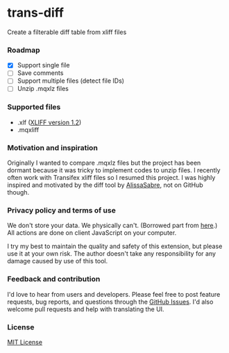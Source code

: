 # trans-diff
Create a filterable diff table from xliff files

### Roadmap
- [x] Support single file
- [ ] Save comments
- [ ] Support multiple files (detect file IDs)
- [ ] Unzip .mqxlz files

### Supported files
- .xlf ([XLIFF version 1.2](http://docs.oasis-open.org/xliff/v1.2/os/xliff-core.html))
- .mqxliff

### Motivation and inspiration

Originally I wanted to compare .mqxlz files but the project has been dormant because it was tricky to implement codes to unzip files. I recently often work with Transifex xliff files so I resumed this project.
I was highly inspired and motivated by the diff tool by [AlissaSabre](https://github.com/AlissaSabre), not on GitHub though.

### Privacy policy and terms of use

We don't store your data. We physically can't. (Borrowed part from [here](https://github.com/amitg87/asana-chrome-plugin/wiki/Privacy-policy).) All actions are done on client JavaScript on your computer.

I try my best to maintain the quality and safety of this extension, but please use it at your own risk. The author doesn't take any responsibility for any damage caused by use of this tool.

### Feedback and contribution

I'd love to hear from users and developers.
Please feel free to post feature requests, bug reports, and questions through the [GitHub Issues](https://github.com/ShunSakurai/trans-diff/issues). I'd also welcome pull requests and help with translating the UI.

### License

[MIT License](https://github.com/ShunSakurai/trans-diff/blob/master/LICENSE)
